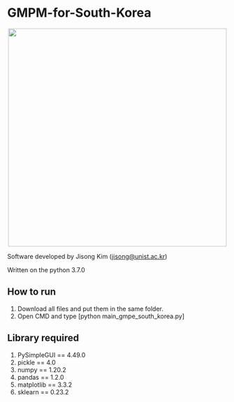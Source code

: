 # GMPM-for-South-Korea
<p align="center">
<img width="500" src="https://user-images.githubusercontent.com/54570998/141221655-b0d56a80-bb9a-4f14-98b8-0440563cd104.png">
</p>

Software developed by Jisong Kim (jisong@unist.ac.kr)

Written on the python 3.7.0

## How to run
1. Download all files and put them in the same folder.
2. Open CMD and type [python main_gmpe_south_korea.py]

## Library required
1. PySimpleGUI == 4.49.0
2. pickle == 4.0
3. numpy == 1.20.2
4. pandas == 1.2.0
5. matplotlib == 3.3.2
6. sklearn == 0.23.2

